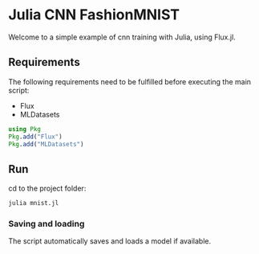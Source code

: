 # Julia CNN FashionMNIST

Welcome to a simple example of cnn training with Julia, using Flux.jl.

## Requirements

The following requirements need to be fulfilled before executing the main script:
- Flux
- MLDatasets

```Julia
using Pkg
Pkg.add("Flux")
Pkg.add("MLDatasets")
```

## Run
cd to the project folder:
```bash
julia mnist.jl
```

### Saving and loading
The script automatically saves and loads a model if available.

